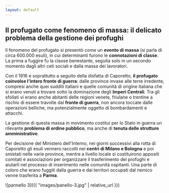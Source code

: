 ```yaml
---
layout: default
---
```


## Il profugato come fenomeno di massa: il delicato problema della gestione dei profughi

Il fenomeno del profugato si presentò come un **evento di massa** (si parla di circa 600.000 esuli), in cui determinanti furono le **connotazioni di classe**. La prima a fuggire fu la classe benestante, seguita solo in un secondo momento dagli altri ceti sociali e dalla massa dei lavoratori. 

Con il 1916 e soprattutto a seguito della disfatta di Caporetto, **il profugato coinvolse l'intero fronte di guerra**: dalle province invase alle terre irredente, compresi anche quei sudditi italiani e quelle comunità di origine italiana che si erano venuti a trovare sotto la dominazione degli **Imperi Centrali**. Tra gli sfollati vi erano anche abitanti delle regioni venete, friulane o trentine a rischio di essere travolte dal **fronte di guerra**, non ancora toccate dalle operazioni belliche, ma potenzialmente oggetto di bombardamenti e attacchi. 

La gestione di questa massa in movimento costituì per lo Stato in guerra un rilevante **problema di ordine pubblico**, ma anche di **tenuta delle strutture amministrative**. 

Per decisione del Ministero dell'Interno, nei giorni successivi alla rotta di Caporetto gli esuli vennero raccolti nei **centri di Milano e Bologna** e poi smistati nelle varie province, mentre a livello locale si costituirono appositi comitati e associazioni per organizzare il trasferimento dei profughi e aiutarli nel processo di inserimento nelle comunità ospitanti. 
Una parte di coloro che erano fuggiti dalla guerra e dai territori occupati dal nemico venne trasferita a **Parma**.

![pannello 3]({{ "images/panello-3.jpg" | relative_url }})
